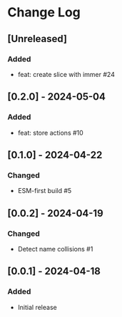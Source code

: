 # Change Log

## [Unreleased]

### Added

- feat: create slice with immer #24

## [0.2.0] - 2024-05-04

### Added

- feat: store actions #10

## [0.1.0] - 2024-04-22

### Changed

- ESM-first build #5

## [0.0.2] - 2024-04-19

### Changed

- Detect name collisions #1

## [0.0.1] - 2024-04-18

### Added

- Initial release
